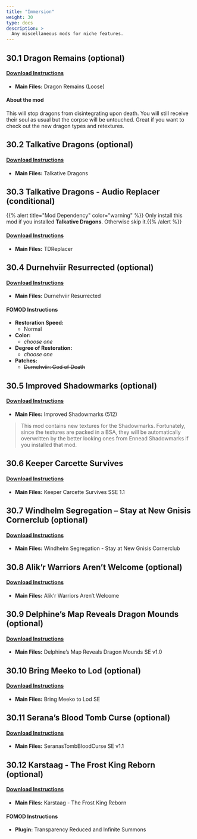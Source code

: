 ```yaml
---
title: "Immersion"
weight: 30
type: docs
description: >
  Any miscellaneous mods for niche features.
---
```


## 30.1 Dragon Remains (optional)

#### [Download Instructions](https://www.nexusmods.com/skyrimspecialedition/mods/21277?tab=files)

* **Main Files:** Dragon Remains (Loose)

#### About the mod

This will stop dragons from disintegrating upon death. You will still receive their soul as usual but the corpse will be untouched. Great if you want to check out the new dragon types and retextures.

## 30.2 Talkative Dragons (optional)

#### [Download Instructions](https://www.nexusmods.com/skyrimspecialedition/mods/26955?tab=files)

* **Main Files:** Talkative Dragons

## 30.3 Talkative Dragons - Audio Replacer (conditional)

{{% alert title="Mod Dependency" color="warning" %}}
Only install this mod if you installed **Talkative Dragons**. Otherwise skip it.{{% /alert %}}

#### [Download Instructions](https://www.nexusmods.com/skyrimspecialedition/mods/27269?tab=files)

* **Main Files:** TDReplacer

## 30.4 Durnehviir Resurrected (optional)

#### [Download Instructions](https://www.nexusmods.com/skyrimspecialedition/mods/14272?tab=files)

* **Main Files:** Durnehviir Resurrected

#### FOMOD Instructions

* **Restoration Speed:**
  * Normal
* **Color:**
  * *choose one*
* **Degree of Restoration:**
  * *choose one*
* **Patches:**
  * ~~Durnehviir: God of Death~~

## 30.5 Improved Shadowmarks (optional)

#### [Download Instructions](https://www.nexusmods.com/skyrimspecialedition/mods/17609?tab=files)

* **Main Files:** Improved Shadowmarks (512)

> This mod contains new textures for the Shadowmarks. Fortunately, since the textures are packed in a BSA, they will be automatically overwritten by the better looking ones from Ennead Shadowmarks if you installed that mod.

## 30.6 Keeper Carcette Survives

#### [Download Instructions](https://www.nexusmods.com/skyrimspecialedition/mods/9476?tab=files)

* **Main Files:** Keeper Carcette Survives SSE 1.1

## 30.7 Windhelm Segregation – Stay at New Gnisis Cornerclub (optional)

#### [Download Instructions](https://www.nexusmods.com/skyrimspecialedition/mods/21181?tab=files) 

* **Main Files:** Windhelm Segregation - Stay at New Gnisis Cornerclub

## 30.8 Alik’r Warriors Aren’t Welcome (optional)

#### [Download Instructions](https://www.nexusmods.com/skyrimspecialedition/mods/25384?tab=files)

* **Main Files:** Alik’r Warriors Aren’t Welcome

## 30.9 Delphine’s Map Reveals Dragon Mounds (optional)

#### [Download Instructions](https://www.nexusmods.com/skyrimspecialedition/mods/26301?tab=files)

* **Main Files:** Delphine’s Map Reveals Dragon Mounds SE v1.0

## 30.10 Bring Meeko to Lod (optional)

#### [Download Instructions](https://www.nexusmods.com/skyrimspecialedition/mods/25246?tab=files)

* **Main Files:** Bring Meeko to Lod SE

## 30.11 Serana’s Blood Tomb Curse (optional)

#### [Download Instructions](https://www.nexusmods.com/skyrimspecialedition/mods/26852?tab=files)

* **Main Files:** SeranasTombBloodCurse SE v1.1

## 30.12 Karstaag - The Frost King Reborn (optional)

#### [Download Instructions](https://www.nexusmods.com/skyrimspecialedition/mods/14328?tab=files)

* **Main Files:** Karstaag - The Frost King Reborn

#### FOMOD Instructions

* **Plugin:** Transparency Reduced and Infinite Summons